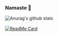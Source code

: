 
### Namaste 🙏

![Anurag's github stats](https://github-readme-stats.vercel.app/api?username=anuraghazra&show_icons=true)
</br>
</br>
[![ReadMe Card](https://github-readme-stats.vercel.app/api/pin/?username=pishere&repo=consistancy&theme=cobalt)](https://github.com/pishere/consistancy)


